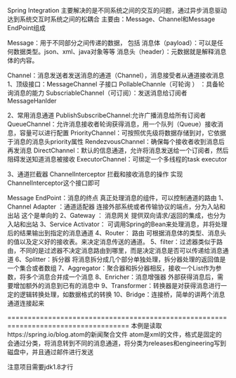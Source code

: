 Spring Integration 主要解决的是不同系统之间的交互的问题，通过异步消息驱动达到系统交互时系统之间的松耦合
主要由：Message、Channel和Message EndPoint组成


Message：用于不同部分之间传递的数据，
包括
消息体（payload）：可以是任何数据类型。json、xml、java对象等等
消息头（header）：元数据就是解释消息体的内容。


Channel：消息发送者发送消息的通道（Channel），消息接受者从通道接收消息
1、顶级接口：MessageChannel
   子接口
   PollableChannle（可轮询 ）  ：具备轮询消息的能力
   SubscriableChannel（可订阅）：发送消息给订阅者MessageHanlder

2、常用消息通道
   PublishSubscribeChannel:允许广播消息给所有订阅者
   QueueChannel：允许消息接收者轮询获得消息，用一个队列（Queue）接收消息，容量可以进行配置
   PriorityChannel：可按照优先级将数据存储到对，它依据于消息的消息头priority属性
   RendezvousChannel：确保每个接收者收到消息后再发消息
   DirectChannel：默认的信息通道，允许将消息发送给一个订阅者，然后阻碍发送知道消息被接收
   ExecutorChannel：可绑定一个多线程的task executor

3、通道拦截器  ChannelInterceptor  拦截和接收消息的操作
   实现ChannelInterceptor这个接口即可



Message EndPoint：消息的终点 真正处理消息的组件，可以控制通道的路由
1、Channel Adapter  ：通道适配器  连接外部系统或者传输协议的端点，分为入站和出站  这个是单向的
2、Gateway ： 消息网关  提供双向请求/返回的集成，也分为入站和出站
3、Service Activator： 可调用Spring的Bean来处理消息，并将处理后的结果输出到指定的消息通道
4、Router： 路由  可根据消息体的类型、消息头的值以及定义好的接收表。来决定消息传送的通道。
5、filter：过滤器类似于路由，不同的是过滤器不决定消息路由到哪里，而是决定消息是否可以传递给消息通道
6、Splitter：拆分器   将消息拆分成几个部分单独处理，拆分器处理的返回值是一个集合或者数组
7、Aggregator：聚合器和拆分器相反，接收一个List作为参数，将多个消息合并成一个消息
8、Enricher：消息增强器  外部获得消息后，需要增加额外的消息到已有的消息中
9、Transformer：转换器是对获得消息进行一定的逻辑转换处理，如数据格式的转换
10、Bridge：连接桥，简单的讲两个消息通道连接起来



====================================================================================
本例是读取https://spring.io/blog.atom的新闻聚合文件
atom是xml的文件，格式是固定的
会通过分类，将消息转到不同的消息通道，将分类为releases和engineering写到磁盘中，并且通过邮件进行发送


注意项目需要jdk1.8才行




























